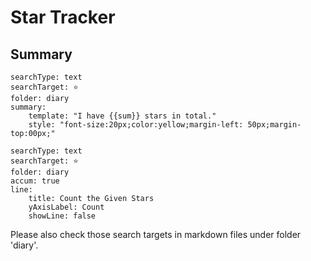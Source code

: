 # Star Tracker
## Summary

``` tracker
searchType: text
searchTarget: ⭐
folder: diary
summary:
    template: "I have {{sum}} stars in total."
    style: "font-size:20px;color:yellow;margin-left: 50px;margin-top:00px;"
```

``` tracker
searchType: text
searchTarget: ⭐
folder: diary
accum: true
line:
    title: Count the Given Stars
    yAxisLabel: Count
    showLine: false
```

Please also check those search targets in markdown files under folder 'diary'.